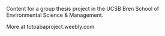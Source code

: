 Content for a group thesis project in the UCSB Bren School of Environmental Science & Management.

More at
totoabaproject.weebly.com
